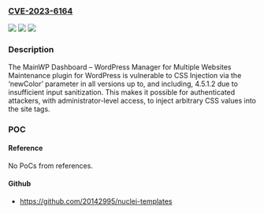 ### [CVE-2023-6164](https://cve.mitre.org/cgi-bin/cvename.cgi?name=CVE-2023-6164)
![](https://img.shields.io/static/v1?label=Product&message=MainWP%20Dashboard%20%20%E2%80%93%20WordPress%20Manager%20for%20Multiple%20Websites%20Maintenance&color=blue)
![](https://img.shields.io/static/v1?label=Version&message=*%3C%3D%204.5.1.2%20&color=brighgreen)
![](https://img.shields.io/static/v1?label=Vulnerability&message=CWE-74%20Improper%20Neutralization%20of%20Special%20Elements%20in%20Output%20Used%20by%20a%20Downstream%20Component%20('Injection')&color=brighgreen)

### Description

The MainWP Dashboard  – WordPress Manager for Multiple Websites Maintenance plugin for WordPress is vulnerable to CSS Injection via the ‘newColor’ parameter in all versions up to, and including, 4.5.1.2 due to insufficient input sanitization. This makes it possible for authenticated attackers, with administrator-level access, to inject arbitrary CSS values into the site tags.

### POC

#### Reference
No PoCs from references.

#### Github
- https://github.com/20142995/nuclei-templates

